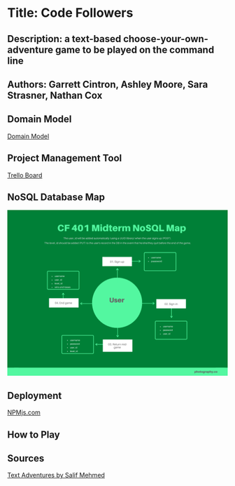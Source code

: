 # Title: Code Followers

## Description: a text-based choose-your-own-adventure game to be played on the command line

## Authors: Garrett Cintron, Ashley Moore, Sara Strasner, Nathan Cox

## Domain Model

[Domain Model](./assets/groupProject.jpg)

## Project Management Tool

[Trello Board](https://trello.com/b/FION69R3/codefollowers)

## NoSQL Database Map

![MongoDB Map](./assets/NoSQL-map.png)

## Deployment

[NPMjs.com](https://www.npmjs.com/package/code-followers)

## How to Play

<!-- [Heroku Main Deploy](https://code-followers.herokuapp.com/)
[Heroku Dev Deploy](https://code-followers-dev.herokuapp.com/) -->

## Sources
[Text Adventures by Salif Mehmed](https://github.com/salifm/cli-games/tree/master/TextAdventures)
